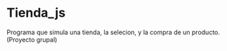 # Tienda_js
Programa que simula una tienda, la selecion, y la compra de un producto.(Proyecto grupal)
